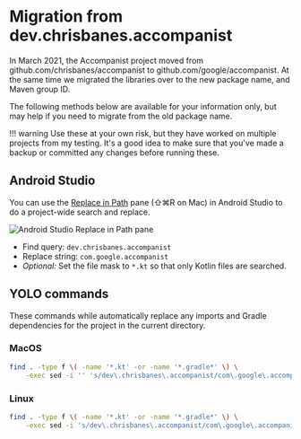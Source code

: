 # Migration from dev.chrisbanes.accompanist

In March 2021, the Accompanist project moved from github.com/chrisbanes/accompanist to github.com/google/accompanist. At the same time we migrated the libraries over to the new package name, and Maven group ID.

The following methods below are available for your information only, but may help if you need to migrate from the old package name. 

!!! warning
    Use these at your own risk, but they have worked on multiple projects from my testing. It's a good idea to make sure that you've made a backup or committed any changes before running these.

## Android Studio

You can use the [Replace in Path](https://www.jetbrains.com/help/idea/finding-and-replacing-text-in-project.html#replace_search_string_in_project) pane (⇧⌘R on Mac) in Android Studio to do a project-wide search and replace.

![Android Studio Replace in Path pane](studio.png)

- Find query: `dev.chrisbanes.accompanist`
- Replace string: `com.google.accompanist`
- _Optional:_ Set the file mask to `*.kt` so that only Kotlin files are searched.

## YOLO commands

These commands while automatically replace any imports and Gradle dependencies for the project in the current directory.

### MacOS

``` bash
find . -type f \( -name '*.kt' -or -name '*.gradle*' \) \
    -exec sed -i '' 's/dev\.chrisbanes\.accompanist/com\.google\.accompanist/' {} \;
```

### Linux

``` bash
find . -type f \( -name '*.kt' -or -name '*.gradle*' \) \
    -exec sed -i 's/dev\.chrisbanes\.accompanist/com\.google\.accompanist/' {} \;
```

